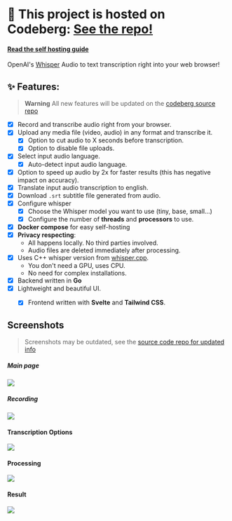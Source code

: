 # 👐 This project is hosted on **Codeberg**: [See the repo!](https://codeberg.org/pluja/web-whisper)

#### [Read the self hosting guide](https://codeberg.org/pluja/web-whisper/wiki/Self-Hosting)

OpenAI's [Whisper](https://github.com/openai/whisper) Audio to text transcription right into your web browser!

## ✨ Features:


> **Warning**
> All new features will be updated on the [codeberg source repo](https://codeberg.org/pluja/web-whisper)

- [x] Record and transcribe audio right from your browser.
- [x] Upload any media file (video, audio) in any format and transcribe it.
    - [x] Option to cut audio to X seconds before transcription.
    - [x] Option to disable file uploads.
- [x] Select input audio language.
  - [x] Auto-detect input audio language.
- [x] Option to speed up audio by 2x for faster results (this has negative impact on accuracy).
- [x] Translate input audio transcription to english.
- [x] Download `.srt` subtitle file generated from audio.
- [x] Configure whisper
    - [x] Choose the Whisper model you want to use (tiny, base, small...)
    - [x] Configure the number of **threads** and **processors** to use.
- [x] **Docker compose** for easy self-hosting
- [x] **Privacy respecting**: 
    - All happens locally. No third parties involved.
    - Audio files are deleted immediately after processing.
- [x] Uses C++ whisper version from [whisper.cpp](https://github.com/ggerganov/whisper.cpp).
    - You don't need a GPU, uses CPU.
    - No need for complex installations.
- [x] Backend written in **Go**
- [x] Lightweight and beautiful UI.
    - [x] Frontend written with **Svelte** and **Tailwind CSS**.



## Screenshots

> Screenshots may be outdated, see the [source code repo for updated info](https://codeberg.org/pluja/web-whisper)

##### Main page
<img src="https://farside.link/rimgo/GFBHU8V.png" align=center>

##### Recording
<img src="https://farside.link/rimgo/M5pW2BB.png" align=center>

#### Transcription Options
<img src="https://farside.link/rimgo/a4yf4hu.png" align=center>

#### Processing
<img src="https://farside.link/rimgo/SHOTbh8.png" align=center>

#### Result
<img src="https://farside.link/rimgo/8EodxT9.png" align=center>
